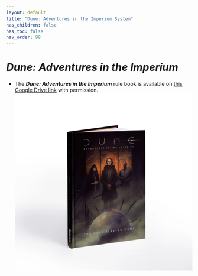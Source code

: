 ```yaml
---
layout: default
title: "Dune: Adventures in the Imperium System"
has_children: false
has_toc: false
nav_order: 99
---
```


# ***Dune: Adventures in the Imperium***

- The ***Dune: Adventures in the Imperium*** rule book is available on [this Google Drive link](https://drive.google.com/file/d/1HIJ-eAKioLQRO0FPb2MuwCNvTLo94OQ1/view?usp=drivesdk) with permission.
![](imgs/Pasted%20image%2020250531132905.png)